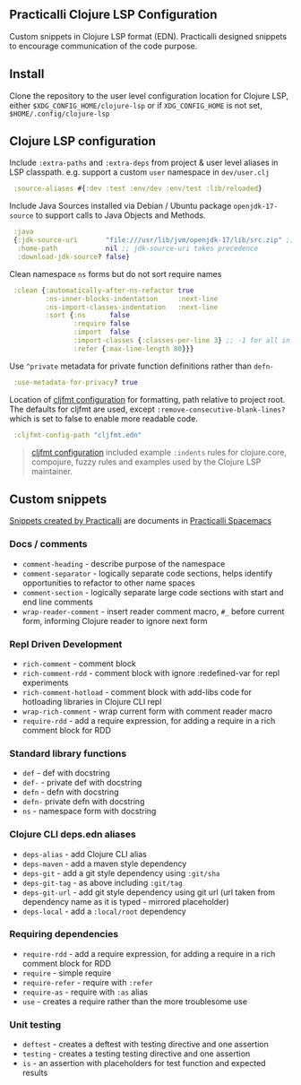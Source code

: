 ## Practicalli Clojure LSP Configuration

Custom snippets in Clojure LSP format (EDN).  Practicalli designed snippets to encourage communication of the code purpose.

## Install

Clone the repository to the user level configuration location for Clojure LSP, either `$XDG_CONFIG_HOME/clojure-lsp` or if `XDG_CONFIG_HOME` is not set, `$HOME/.config/clojure-lsp`


## Clojure LSP configuration

Include `:extra-paths` and `:extra-deps` from project & user level aliases in LSP classpath.  e.g. support a custom `user` namespace in `dev/user.clj`

```clojure
 :source-aliases #{:dev :test :env/dev :env/test :lib/reloaded}
```

Include Java Sources installed via Debian / Ubuntu package `openjdk-17-source` to support calls to Java Objects and Methods.

```clojure
 :java
 {:jdk-source-uri       "file:///usr/lib/jvm/openjdk-17/lib/src.zip" ;;
  :home-path            nil ;; jdk-source-uri takes precedence
  :download-jdk-source? false}
```

Clean namespace `ns` forms but do not sort require names

```clojure
 :clean {:automatically-after-ns-refactor true
         :ns-inner-blocks-indentation     :next-line
         :ns-import-classes-indentation   :next-line
         :sort {:ns      false
                :require false
                :import  false
                :import-classes {:classes-per-line 3} ;; -1 for all in single line
                :refer {:max-line-length 80}}}
```


Use `^private` metadata for private function definitions rather than `defn-`

```clojure
 :use-metadata-for-privacy? true
```

Location of [cljfmt configuration](cljfmt.edn) for formatting, path relative to project root.  The defaults for cljfmt are used, except `:remove-consecutive-blank-lines?` which is set to false to enable more readable code.

```clojure
 :cljfmt-config-path "cljfmt.edn"
```

> [cljfmt configuration](cljfmt.edn) included example `:indents` rules for clojure.core, compojure, fuzzy rules and examples used by the Clojure LSP maintainer.


## Custom snippets

[Snippets created by Practicalli](https://practical.li/spacemacs/snippets/clojure-lsp/practicalli-snippets.html) are documents in [Practicalli Spacemacs](https://practical.li/spacemacs/snippets/clojure-lsp/practicalli-snippets.html)

### Docs / comments
* `comment-heading` - describe purpose of the namespace
* `comment-separator` - logically separate code sections, helps identify opportunities to refactor to other name spaces
* `comment-section` - logically separate large code sections with start and end line comments
* `wrap-reader-comment` - insert reader comment macro, `#_` before current form, informing Clojure reader to ignore next form

### Repl Driven Development
* `rich-comment` - comment block
* `rich-comment-rdd` - comment block with ignore :redefined-var for repl experiments
* `rich-comment-hotload` - comment block with add-libs code for hotloading libraries in Clojure CLI repl
* `wrap-rich-comment` - wrap current form with comment reader macro
* `require-rdd` - add a require expression, for adding a require in a rich comment block for RDD

### Standard library functions
* `def` - def with docstring
* `def-` - private def with docstring
* `defn` - defn with docstring
* `defn-` private defn with docstring
* `ns` - namespace form with docstring

### Clojure CLI deps.edn aliases
* `deps-alias` - add Clojure CLI alias
* `deps-maven` - add a maven style dependency
* `deps-git` - add a git style dependency using `:git/sha`
* `deps-git-tag` - as above including `:git/tag`
* `deps-git-url` - add git style dependency using git url (url taken from dependency name as it is typed - mirrored placeholder)
* `deps-local` - add a `:local/root` dependency

### Requiring dependencies
* `require-rdd` - add a require expression, for adding a require in a rich comment block for RDD
* `require` - simple require
* `require-refer` - require with `:refer`
* `require-as` - require with `:as` alias
* `use` - creates a require rather than the more troublesome use

### Unit testing
* `deftest` - creates a deftest with testing directive and one assertion
* `testing` - creates a testing testing directive and one assertion
* `is` - an assertion with placeholders for test function and expected results
